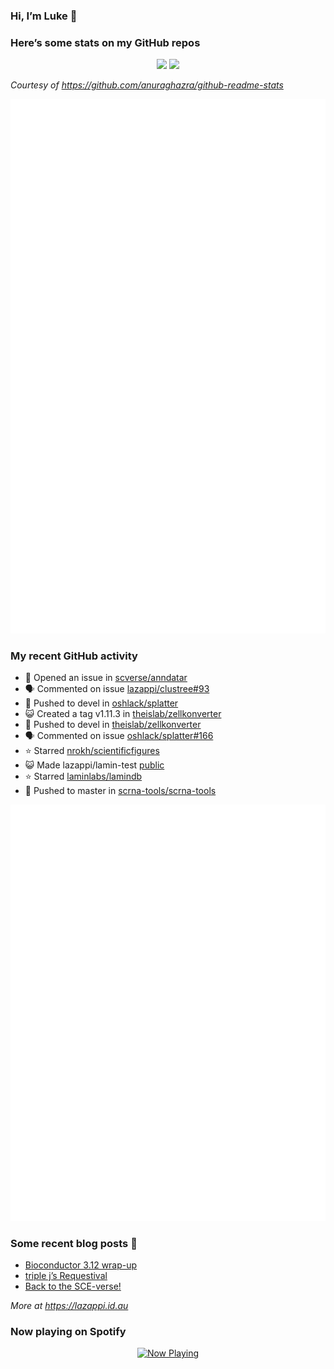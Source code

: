 
<!-- README.md is generated from README.Rmd. Please edit that file -->

### Hi, I’m Luke 👋

<!--
**lazappi/lazappi** is a ✨ _special_ ✨ repository because its `README.md` (this file) appears on your GitHub profile.

Here are some ideas to get you started:

- 🔭 I’m currently working on ...
- 🌱 I’m currently learning ...
- 👯 I’m looking to collaborate on ...
- 🤔 I’m looking for help with ...
- 💬 Ask me about ...
- 📫 How to reach me: ...
- 😄 Pronouns: ...
- ⚡ Fun fact: ...
-->

### Here’s some stats on my GitHub repos

<p align="center">
<img src="https://github-readme-stats.vercel.app/api?username=lazappi&count_private=true&show_icons=true&theme=buefy&hide_title=True">
<img src="https://github-readme-stats.vercel.app/api/top-langs/?username=lazappi&hide=html&theme=buefy&layout=compact">
</p>

*Courtesy of <https://github.com/anuraghazra/github-readme-stats>*

<p align="center" style="width:100%;">
<img src="https://github.com/lazappi/lazappi/raw/main/github-intro.svg">
</p>

### My recent GitHub activity

- 🤔 Opened an issue in
  [scverse/anndatar](https://github.com/scverse/anndatar)
- 🗣 Commented on issue
  [lazappi/clustree#93](https://github.com/lazappi/clustree#93)
- 📨 Pushed to devel in
  [oshlack/splatter](https://github.com/oshlack/splatter)
- 😺 Created a tag v1.11.3 in
  [theislab/zellkonverter](https://github.com/theislab/zellkonverter)
- 📨 Pushed to devel in
  [theislab/zellkonverter](https://github.com/theislab/zellkonverter)
- 🗣 Commented on issue
  [oshlack/splatter#166](https://github.com/oshlack/splatter#166)
- ⭐️ Starred
  [nrokh/scientificfigures](https://github.com/nrokh/scientificfigures)
- 😺 Made lazappi/lamin-test [public](https://github.com/public)
- ⭐️ Starred [laminlabs/lamindb](https://github.com/laminlabs/lamindb)
- 📨 Pushed to master in
  [scrna-tools/scrna-tools](https://github.com/scrna-tools/scrna-tools)

<p align="center" style="width:100%;">
<img src="https://github.com/lazappi/lazappi/raw/main/github-status.svg">
</p>

### Some recent blog posts 📝

- [Bioconductor 3.12
  wrap-up](https://lazappi.id.au/posts/2020-10-30-bioconductor-3-12-wrap-up/index.html)
- [triple j’s
  Requestival](https://lazappi.id.au/posts/2020-07-11-requestival/index.html)
- [Back to the
  SCE-verse!](https://lazappi.id.au/posts/2020-05-12-back-to-the-sce-verse/index.html)

*More at <https://lazappi.id.au>*

<!-- ### My latest tweet 👇 and retweet 👉 -->

### Now playing on Spotify

<p align="center">
<a href="https://now-playing-profile.lazappi.vercel.app/now-playing?open">
<img src="https://now-playing-profile.lazappi.vercel.app/now-playing" width="256" height="64" alt="Now Playing">
</a>
</p>
